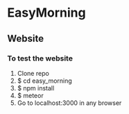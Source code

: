 # EasyMorning

## Website 
### To test the website
1. Clone repo
2. $ cd easy_morning
3. $ npm install
4. $ meteor
5. Go to localhost:3000 in any browser
